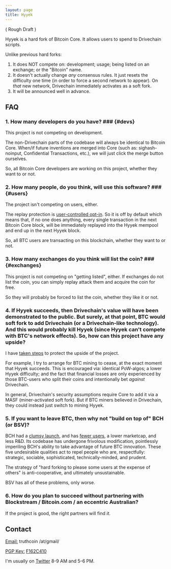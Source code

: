 ```yaml
---
layout: page
title: Hyyek
---
```


( Rough Draft )

Hyyek is a hard fork of Bitcoin Core. It allows users to spend to Drivechain scripts.

Unlike previous hard forks:

1. It does NOT compete on: development; usage; being listed on an exchange; or the "Bitcoin" name.
2. It doesn't actually change *any* consensus rules. It just resets the difficulty one time (in order to force a second network to appear). On *that* new network, Drivechain immediately activates as a soft fork.
3. It will be announced well in advance.

## FAQ

### 1. How many developers do you have? ### {#devs}

This project is not competing on development.

The non-Drivechain parts of the codebase will always be identical to Bitcoin Core. When/if future inventions are merged into Core (such as: sighash-noinput, Confidential Transactions, etc.), we will just click the merge button ourselves.

So, all Bitcoin Core developers are working on this project, whether they want to or not.

### 2. How many people, do you think, will use this software? ### {#users}

The project isn't competing on users, either.

The replay protection is [user-controlled opt-in](http://www.truthcoin.info/blog/garp/). So it is off by default which means that, if no one does anything, every single transaction in the next Bitcoin Core block, will be immediately replayed into the Hyyek mempool and end up in the next Hyyek block.

So, all BTC users are transacting on this blockchain, whether they want to or not.

### 3. How many exchanges do you think will list the coin? ### {#exchanges}

This project is not competing on "getting listed", either. If exchanges do not list the coin, you can simply replay attack them and acquire the coin for free.

So they will probably be forced to list the coin, whether they like it or not.

### 4. If Hyyek succeeds, then Drivechain's value will have been demonstrated to the public. But surely, at that point, BTC would soft fork to add Drivechain (or a Drivechain-like technology). And this would probably kill Hyyek (since Hyyek can't compete with BTC's network effects). So, how can this project have any upside?

I have [taken steps](http://www.truthcoin.info/blog/imex/) to protect the upside of the project.

For example, I try to arrange for BTC mining to cease, at the exact moment that Hyyek succeeds. This is encouraged via: identical PoW-algos; a lower Hyyek difficulty; and the fact that financial losses are only experienced by those BTC-users who split their coins and intentionally bet *against* Drivechain.

In general, Drivechain's security assumptions require Core to add it via a MASF (miner-activated soft fork). But if BTC miners believed in Drivechain, they could instead just switch to mining Hyyek.


### 5. If you want to leave BTC, then why not "build on top of" BCH (or BSV)?

BCH had a [clumsy launch](http://www.truthcoin.info/blog/garp/#ii-bitcoin-cash), and has [fewer users](https://bitinfocharts.com/comparison/transactions-btc-bch.html#1y), a lower marketcap, and less R&D. Its codebase has undergone frivolous modification, pointlessly imperiling BCH's ability to take advantage of future BTC innovation. These five undesirable qualities act to repel people who are, respectfully: strategic, sociable, sophisticated, technically-minded, and prudent.

The strategy of "hard forking to please some users at the expense of others" is anti-cooperative, and ultimately unsustainable.

BSV has all of these problems, only worse.

### 6. How do you plan to succeed without partnering with Blockstream / Bitcoin.com / an eccentric Australian?

If the project is good, the right partners will find *it*.


<!--

### 5. Are Hard Forks Evil?

Opinions on them differ. [I've argued](http://www.truthcoin.info/blog/against-the-hard-fork/) that they set a horrible precendent. [Others](https://twitter.com/spencernoon/status/933135469520531456) have [different](https://www.youtube.com/watch?v=6-ms68Ircus) views.

-->

## Contact

<p><u>Email:</u> truthcoin /at/gmail/</p>
<p><u>PGP Key:</u> <a href="https://pgp.mit.edu/pks/lookup?op=get&search=0xAA4B3330F162C410">F162C410</a></p>
<p>I'm usually on <a href="https://twitter.com/Truthcoin">Twitter</a> 8-9 AM and 5-6 PM.</p>


